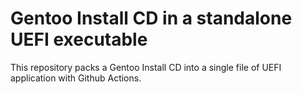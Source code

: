 # Gentoo Install CD in a standalone UEFI executable

This repository packs a Gentoo Install CD into a single file of UEFI application with Github Actions.
